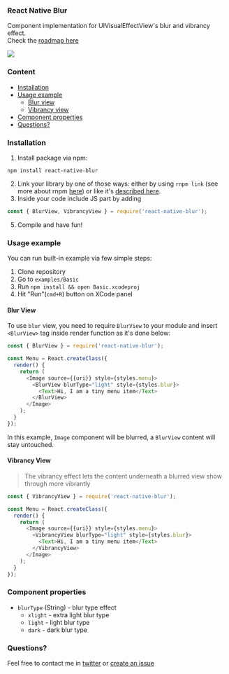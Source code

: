 ### React Native Blur
Component implementation for UIVisualEffectView's blur and vibrancy effect.<br>
Check the [roadmap here](https://github.com/Kureev/react-native-blur/issues/1)

<img src='http://oi62.tinypic.com/8x4u94.jpg' />

### Content
- [Installation](#installation)
- [Usage example](#usage-example)
  - [Blur view](#blur-view)
  - [Vibrancy view](#vibrancy-view)
- [Component properties](#component-properties)
- [Questions?](#questions)

### Installation
1. Install package via npm:

  ```
  npm install react-native-blur
  ```

2. Link your library by one of those ways: either by using `rnpm link` (see more about rnpm [here](https://github.com/rnpm/rnpm)) or like it's [described here](http://facebook.github.io/react-native/docs/linking-libraries-ios.html).
3. Inside your code include JS part by adding

  ```javascript
  const { BlurView, VibrancyView } = require('react-native-blur');
  ```

5. Compile and have fun!

### Usage example
You can run built-in example via few simple steps:
1. Clone repository
2. Go to `examples/Basic`
3. Run `npm install && open Basic.xcodeproj`
4. Hit "Run"(`cmd+R`) button on XCode panel

#### Blur View
To use `blur` view, you need to require `BlurView` to your module and insert `<BlurView>` tag inside render function as it's done below:

```javascript
const { BlurView } = require('react-native-blur');

const Menu = React.createClass({
  render() {
    return (
      <Image source={{uri}} style={styles.menu}>
        <BlurView blurType="light" style={styles.blur}>
          <Text>Hi, I am a tiny menu item</Text>
        </BlurView>
      </Image>
    );
  }
});
```

In this example, `Image` component will be blurred, a `BlurView` content will stay untouched.

#### Vibrancy View
> The vibrancy effect lets the content underneath a blurred view show through more vibrantly

```javascript
const { VibrancyView } = require('react-native-blur');

const Menu = React.createClass({
  render() {
    return (
      <Image source={{uri}} style={styles.menu}>
        <VibrancyView blurType="light" style={styles.blur}>
          <Text>Hi, I am a tiny menu item</Text>
        </VibrancyView>
      </Image>
    );
  }
});
```

### Component properties
- `blurType` (String) - blur type effect
  - `xlight` - extra light blur type
  - `light` - light blur type
  - `dark` - dark blur type

### Questions?
Feel free to contact me in [twitter](https://twitter.com/kureevalexey) or [create an issue](https://github.com/Kureev/react-native-blur/issues/new)
